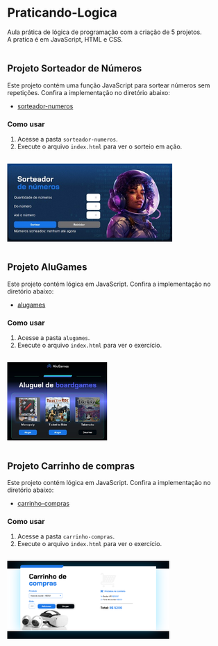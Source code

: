 # Praticando-Logica
Aula prática de lógica de programação com a criação de 5 projetos. <br>
A pratica é em JavaScript, HTML e CSS.<br><br>



## Projeto Sorteador de Números

Este projeto contém uma função JavaScript para sortear números sem repetições. Confira a implementação no diretório abaixo:

- [sorteador-numeros](./sorteador-numeros/)

### Como usar
1. Acesse a pasta `sorteador-numeros`.
2. Execute o arquivo `index.html` para ver o sorteio em ação.
<br>
<img align="center" src="./sorteador-numeros/img/capa.jpg" height="180">


</br>
</br>


## Projeto AluGames

Este projeto contém lógica em JavaScript. Confira a implementação no diretório abaixo:

- [alugames](./alugames/)

### Como usar
1. Acesse a pasta `alugames`.
2. Execute o arquivo `index.html` para ver o exercício.
</br>
<img align="center" src="./alugames/img/capa.jpg" height="180">


</br>
</br>

## Projeto Carrinho de compras

Este projeto contém lógica em JavaScript. Confira a implementação no diretório abaixo:

- [carrinho-compras](./carrinho-compras/)

### Como usar
1. Acesse a pasta `carrinho-compras`.
2. Execute o arquivo `index.html` para ver o exercício.
</br>
<img align="center" src="./carrinho-compras/assets/Carrinho de compras.png" height="180">


</br>
</br>

